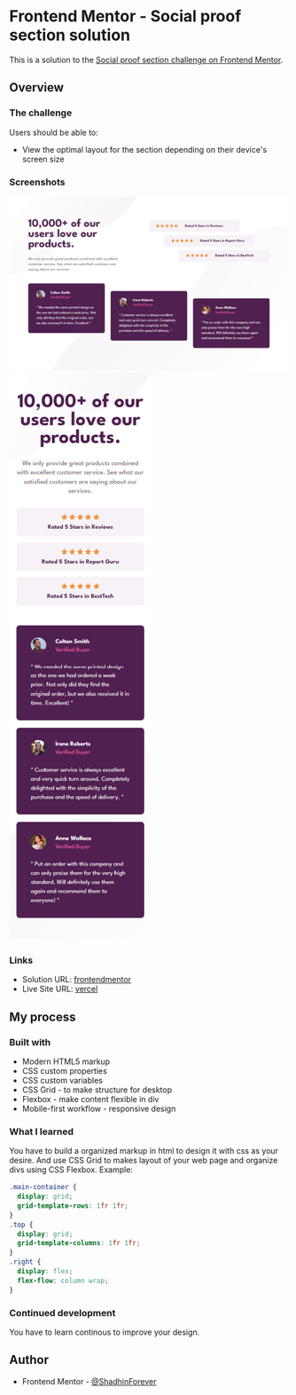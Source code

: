 # Frontend Mentor - Social proof section solution

This is a solution to the [Social proof section challenge on Frontend Mentor](https://www.frontendmentor.io/challenges/social-proof-section-6e0qTv_bA).

## Overview

### The challenge

Users should be able to:

- View the optimal layout for the section depending on their device's screen size

### Screenshots

![Desktop Preview](./assets/screenshots/Desktop-Design.png)
![Mobile Preview](./assets/screenshots/Mobile-Design.png)

### Links

- Solution URL: [frontendmentor](#)
- Live Site URL: [vercel](#)

## My process

### Built with

- Modern HTML5 markup
- CSS custom properties
- CSS custom variables
- CSS Grid - to make structure for desktop
- Flexbox - make content flexible in div
- Mobile-first workflow - responsive design

### What I learned

You have to build a organized markup in html to design it with css as your desire.
And use CSS Grid to makes layout of your web page and organize divs using CSS Flexbox.
Example:

```css
.main-container {
  display: grid;
  grid-template-rows: 1fr 1fr;
}
.top {
  display: grid;
  grid-template-columns: 1fr 1fr;
}
.right {
  display: flex;
  flex-flow: column wrap;
}
```
### Continued development

You have to learn continous to improve your design.

## Author

- Frontend Mentor - [@ShadhinForever](https://www.frontendmentor.io/profile/ShadhinForever)